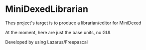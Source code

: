# MiniDexedLibrarian
Thes project's target is to produce a librarian/editor for MiniDexed

At the moment, here are just the base units, no GUI.

Developed by using Lazarus/Freepascal
